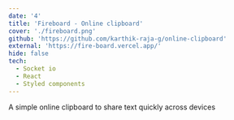 ```yaml
---
date: '4'
title: 'Fireboard - Online clipboard'
cover: './fireboard.png'
github: 'https://github.com/karthik-raja-g/online-clipboard'
external: 'https://fire-board.vercel.app/'
hide: false
tech:
  - Socket io
  - React
  - Styled components
---
```


A simple online clipboard to share text quickly across devices 